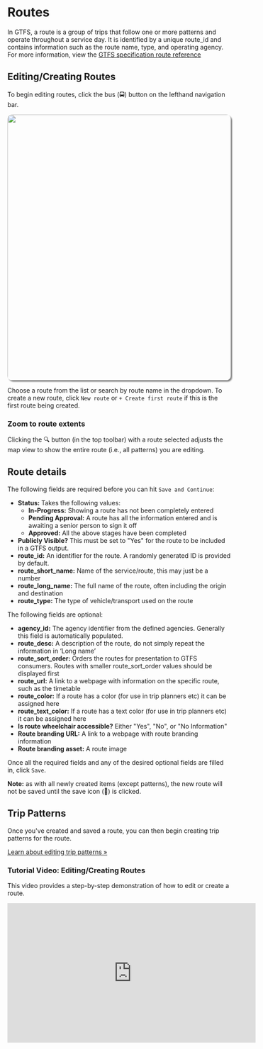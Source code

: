 # Routes
In GTFS, a route is a group of trips that follow one or more patterns and operate throughout a service day. It is identified by a unique route_id and contains information such as the route name, type, and operating agency. For more information, view the [GTFS specification route reference](https://gtfs.org/schedule/reference/#routestxt)

## Editing/Creating Routes

To begin editing routes, click the bus (🚍) button on the lefthand navigation bar.

<img src="https://datatools-builds.s3.amazonaws.com/docs/patterns/edit-routes.png" style="box-shadow: 3px 3px 3px gray; border-radius: 10px; width: 600px;">

Choose a route from the list or search by route name in the dropdown. To create a new route, click `New route` or `+ Create first route` if this is the first route being created. 

### Zoom to route extents
Clicking the 🔍 button (in the top toolbar) with a route selected adjusts the map view to show the entire route (i.e., all patterns) you are editing.

## Route details

The following fields are required before you can hit `Save and Continue`:

- **Status:** Takes the following values: 
    - **In-Progress:** Showing a route has not been completely entered
    - **Pending Approval:** A route has all the information entered and is awaiting a senior person to sign it off
    - **Approved:** All the above stages have been completed
- **Publicly Visible?** This must be set to "Yes" for the route to be included in a GTFS output. 
- **route_id:** An identifier for the route. A randomly generated ID is provided by default.
- **route_short_name:** Name of the service/route, this may just be a number
- **route_long_name:** The full name of the route, often including the origin and destination
- **route_type:** The type of vehicle/transport used on the route

The following fields are optional:

- **agency_id:** The agency identifier from the defined agencies. Generally this field is automatically populated. 
- **route_desc:** A description of the route, do not simply repeat the information in ‘Long name’
- **route_sort_order:** Orders the routes for presentation to GTFS consumers. Routes with smaller route_sort_order values should be displayed first
- **route_url:** A link to a webpage with information on the specific route, such as the timetable
- **route_color:** If a route has a color (for use in trip planners etc) it can be assigned here
- **route_text_color:** If a route has a text color (for use in trip planners etc) it can be assigned here
- **Is route wheelchair accessible?** Either "Yes", "No", or "No Information"
- **Route branding URL:** A link to a webpage with route branding information
- **Route branding asset:** A route image

Once all the required fields and any of the desired optional fields are filled in, click `Save`.

**Note:** as with all newly created items (except patterns), the new route will not be saved until the save icon (💾) is clicked.


## Trip Patterns

Once you've created and saved a route, you can then begin creating trip patterns for the route.

[Learn about editing trip patterns »](patterns)

### Tutorial Video: Editing/Creating Routes
This video provides a step-by-step demonstration of how to edit or create a route.

<iframe 
    width="560" 
    height="315" 
    src="https://www.youtube.com/embed/WWm_FDmuMsY" 
    frameborder="0" 
    allow="accelerometer; autoplay; encrypted-media; gyroscope; picture-in-picture" 
    allowfullscreen>
</iframe>
